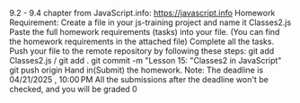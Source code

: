 9.2 - 9.4 chapter from JavaScript.info: https://javascript.info
Homework Requirement:
Create a file in your js-training project and name it Classes2.js
Paste the full homework requirements (tasks) into your file. (You can find the homework requirements in the attached file)
Complete all the tasks.
Push your file to the remote repository by following these steps:
git add Classes2.js / git add .
git commit -m "Lesson 15: "Classes2 in JavaScript"
git push origin
Hand in(Submit) the homework.
Note: 
The deadline is 04/21/2025 , 10:00 PM
All the submissions after the deadline won't be checked, and you will be graded 0